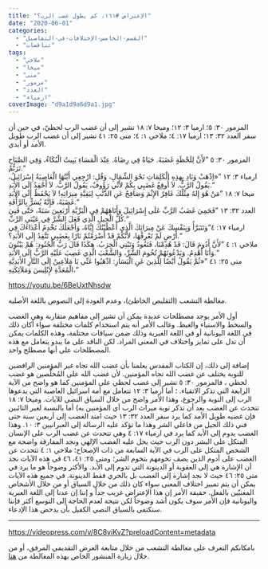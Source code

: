 ```yaml
---
title: "الإعتراض #١٦١، كم يطول غضب الرب؟"
date: "2020-06-01"
categories: 
  - "القسم-الخامس-الإختلافات-في-التفاصيل"
  - "تناقضات"
tags: 
  - "ملاخي"
  - "ميخا"
  - "متى"
  - "مزمور"
  - "العدد"
  - "ارمياء"
coverImage: "d9a1d9a6d9a1.jpg"
---
```


المزمور ٣٠: ٥؛ ارميا ٣: ١٢؛ وميخا ٧: ١٨ تشير إلى أن غضب الرب لحظيّ، في حين أن سفر العدد ٣٢: ١٣؛ ارميا ١٧: ٤؛ ملاخي ١: ٤؛ متى ٢٥: ٤١ تشير إلى أن غضب الرب طويل الأمد أو أبدي.

المزمور ٣٠: ٥ ”لأَنَّ لِلَحْظَةٍ غَضَبَهُ. حَيَاةٌ فِي رِضَاهُ. عِنْدَ الْمَسَاءِ يَبِيتُ الْبُكَاءُ، وَفِي الصَّبَاحِ تَرَنُّمٌ.“  
ارمياء ٣: ١٢ ”«اِذْهَبْ وَنَادِ بِهذِهِ الْكَلِمَاتِ نَحْوَ الشِّمَالِ، وَقُلِ: ارْجِعِي أَيَّتُهَا الْعَاصِيَةُ إِسْرَائِيلُ، يَقُولُ الرَّبُّ. لاَ أُوقِعُ غَضَبِي بِكُمْ لأَنِّي رَؤُوفٌ، يَقُولُ الرَّبُّ. لاَ أَحْقِدُ إِلَى الأَبَدِ.“  
ميخا ٧: ١٨ ”مَنْ هُوَ إِلهٌ مِثْلُكَ غَافِرٌ الإِثْمَ وَصَافِحٌ عَنِ الذَّنْبِ لِبَقِيَّةِ مِيرَاثِهِ! لاَ يَحْفَظُ إِلَى الأَبَدِ غَضَبَهُ، فَإِنَّهُ يُسَرُّ بِالرَّأْفَةِ.“  
العدد ٣٢: ١٣ ”فَحَمِيَ غَضَبُ الرَّبِّ عَلَى إِسْرَائِيلَ وَأَتَاهَهُمْ فِي الْبَرِّيَّةِ أَرْبَعِينَ سَنَةً، حَتَّى فَنِيَ كُلُّ الْجِيلِ الَّذِي فَعَلَ الشَّرَّ فِي عَيْنَيِ الرَّبِّ.“  
ارمياء ١٧: ٤”وَتَتَبَرَّأُ وَبِنَفْسِكَ عَنْ مِيرَاثِكَ الَّذِي أَعْطَيْتُكَ إِيَّاهُ، وَأَجْعَلُكَ تَخْدِمُ أَعْدَاءَكَ فِي أَرْضٍ لَمْ تَعْرِفْهَا، لأَنَّكُمْ قَدْ أَضْرَمْتُمْ نَارًا بِغَضَبِي تَتَّقِدُ إِلَى الأَبَدِ؟.“  
ملاخي ١: ٤ ”لأَنَّ أَدُومَ قَالَ: قَدْ هُدِمْنَا، فَنَعُودُ وَنَبْنِي الْخِرَبُ. هكَذَا قَالَ رَبُّ الْجُنُودِ: هُمْ يَبْنُونَ وَأَنَا أَهْدِمُ. وَيَدْعُونَهُمْ تُخُومَ الشَّرِّ، وَالشَّعْبَ الَّذِي غَضِبَ عَلَيْهِ الرَّبُّ إِلَى الأَبَدِ.“  
متى ٢٥: ٤١ ”«ثُمَّ يَقُولُ أَيْضًا لِلَّذِينَ عَنِ الْيَسَارِ: اذْهَبُوا عَنِّي يَا مَلاَعِينُ إِلَى النَّارِ الأَبَدِيَّةِ الْمُعَدَّةِ لإِبْلِيسَ وَمَلاَئِكَتِهِ،“

https://youtu.be/6BeUxtNhsdw

مغالطة التشعب (التقليص الخاطئ)، وعدم العودة إلى النصوص باللغة الأصلية.

أول الأمر يوجد مصطلحات عديدة يمكن أن تشير إلى مفاهيم متقاربة وهي الغضب والسخط والاستياء والغيظ. وغالب الأمر أنه يتم استخدام كلمات مختلفة سواء أكان ذلك في اللغة اليونانية أو في اللغة العبرية وذلك ضمن سياقات مختلفة، وهذه الكلمات يمكن أن تدل على تمايز واختلاف في المعنى المراد. لكن الناقد على ما يبدو يتعامل مع هذه المصطلحات على أنها مصطلح واحد.

إضافة إلى ذلك، إن الكتاب المقدس يعلمنا بأن غضب الله تجاه غير المؤمنين الرافضين للتوبة يختلف عن غضب الله تجاه المؤمنين. لأن غضب الله على المُخلَّصين هو غضب لحظي ، فالمزمور ٣٠: ٥ تشير إلى غضب لحظي على المؤمنين كما هو واضح من الآية الرابعة التي تذكر الاتقياء. ؛ أما أرميا ٣: ١٢ تتعامل مع أمة اسرائيل العاصية التي يدعوها الرب إلى التوبة والرجوع، وهذا الأمر واضح من خلال السياق النصي للآيات. وميخا ٧: ١٨ تتحدث عن الغضب بعد أن تذكر توبة ميراث الرب أي المؤمنين به) أما بالنسبة لغير التائبين فإن غضبه طويل الأمد كما يرد سفر العدد ٣٢: ١٣ حيث امتد الغضب إلى أربعين سنة حتى فني ذلك الجيل من فاعلي الشر وهذا ما تؤكد عليه الرسالة إلى العبرانيين ٣: ١٠. وهذا الغضب يدوم إلى الأبد كما يرد في ارمياء ١٧: ٤ وهي تتحدث عن غضب الرب على الإنسان المتكل على البشر دون الرب حيث يحل عليه الغضب الإلهي ونجد المفارقة واضحة مع الشخص المتكل على الرب في الآية السابعة من ذات الإصحاح؛ ملاخي ١: ٤ تتحدث عن الغضب على أدوم الذين يصف تخومهم بتخوم الشر؛ ومتى ٢٥: ٤١، ٤٦ في هذه الآيات نجد أن الإشارة هي إلى العقوبة أو الدينونة التي تدوم إلى الأبد. والأكثر وضوحاً هو ما يرد في متى ٢٥: ٤٦ حيث لا نجد إشارة إلى الغضب بل بالحري فقط الدينونة. في جميع هذه الآيات يمكن أن يتم تمييز اختلاف المعنى سواء كان ذلك من خلال السياق أو من خلال الأشخاص المعنيّين بالفعل. حقيقة الأمر إن هذا الإعتراض غريب جداً و إننا إن عدنا إلى اللغة العبرية واليونانية فإن الأمر سوف يكون أشد وضوحاً لكن نتيجة لعدم الحاجة إلى التوسع أكثر فإننا سنكتفي بالسياق النصي الكفيل بأن يدحض هذا الإدعاء.

* * *

https://videopress.com/v/8C8yiKvZ?preloadContent=metadata

بامكانكم التعرف على مغالطة التشعب من خلال متابعة العرض التقديمي المرفق، أو من خلال زيارة المنشور الخاص بهذه المغالطة من [هنا](https://reasonofhope.com/2019/07/25/bifurcation/).
